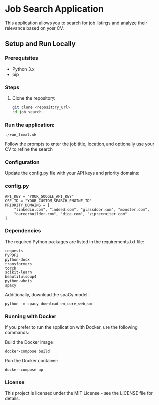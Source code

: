 # Job Search Application

This application allows you to search for job listings and analyze their relevance based on your CV.

## Setup and Run Locally

### Prerequisites

- Python 3.x
- pip

### Steps

1. Clone the repository:

   ```sh
   git clone <repository_url>
   cd job_search
### Run the application:

```
./run_local.sh
```

Follow the prompts to enter the job title, location, and optionally use your CV to refine the search.

### Configuration
Update the config.py file with your API keys and priority domains:

### config.py
```
API_KEY = "YOUR_GOOGLE_API_KEY"
CSE_ID = "YOUR_CUSTOM_SEARCH_ENGINE_ID"
PRIORITY_DOMAINS = [
    "linkedin.com", "indeed.com", "glassdoor.com", "monster.com",
    "careerbuilder.com", "dice.com", "ziprecruiter.com"
]
```
### Dependencies
The required Python packages are listed in the requirements.txt file:

~~~
requests
PyPDF2
python-docx
transformers
torch
scikit-learn
beautifulsoup4
python-whois
spacy
~~~

Additionally, download the spaCy model:
```
python -m spacy download en_core_web_sm
```

### Running with Docker
If you prefer to run the application with Docker, use the following commands:

Build the Docker image:
```
docker-compose build
```

Run the Docker container:
```
docker-compose up
```

### License
This project is licensed under the MIT License - see the LICENSE file for details.